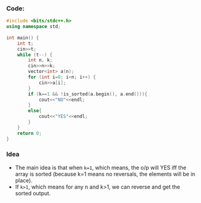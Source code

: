 ### Code:
```cpp
#include <bits/stdc++.h>
using namespace std;
 
int main() {
    int t;
    cin>>t;
    while (t--) {
        int n, k;
        cin>>n>>k;
        vector<int> a(n);
        for (int i=0; i<n; i++) {
            cin>>a[i];
        }
        if (k==1 && !is_sorted(a.begin(), a.end())){
            cout<<"NO"<<endl;
        }
        else{
            cout<<"YES"<<endl;
        }
    }
    return 0;
}
```
### Idea
- The main idea is that when `k=1`, which means, the o/p will YES iff the array is sorted (because k=1 means no reversals, the elements will be in place).
- If `k>1`, which means for any n and k>1, we can reverse and get the sorted output.
